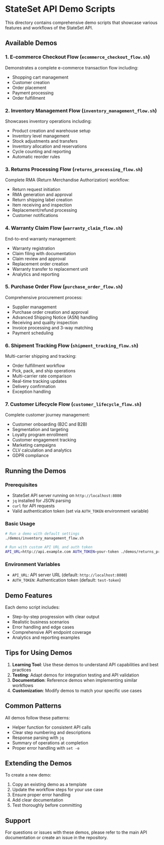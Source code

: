 # StateSet API Demo Scripts

This directory contains comprehensive demo scripts that showcase various features and workflows of the StateSet API.

## Available Demos

### 1. E-commerce Checkout Flow (`ecommerce_checkout_flow.sh`)
Demonstrates a complete e-commerce transaction flow including:
- Shopping cart management
- Customer creation
- Order placement
- Payment processing
- Order fulfillment

### 2. Inventory Management Flow (`inventory_management_flow.sh`)
Showcases inventory operations including:
- Product creation and warehouse setup
- Inventory level management
- Stock adjustments and transfers
- Inventory allocation and reservations
- Cycle counting and reporting
- Automatic reorder rules

### 3. Returns Processing Flow (`returns_processing_flow.sh`)
Complete RMA (Return Merchandise Authorization) workflow:
- Return request initiation
- RMA generation and approval
- Return shipping label creation
- Item receiving and inspection
- Replacement/refund processing
- Customer notifications

### 4. Warranty Claim Flow (`warranty_claim_flow.sh`)
End-to-end warranty management:
- Warranty registration
- Claim filing with documentation
- Claim review and approval
- Replacement order creation
- Warranty transfer to replacement unit
- Analytics and reporting

### 5. Purchase Order Flow (`purchase_order_flow.sh`)
Comprehensive procurement process:
- Supplier management
- Purchase order creation and approval
- Advanced Shipping Notice (ASN) handling
- Receiving and quality inspection
- Invoice processing and 3-way matching
- Payment scheduling

### 6. Shipment Tracking Flow (`shipment_tracking_flow.sh`)
Multi-carrier shipping and tracking:
- Order fulfillment workflow
- Pick, pack, and ship operations
- Multi-carrier rate comparison
- Real-time tracking updates
- Delivery confirmation
- Exception handling

### 7. Customer Lifecycle Flow (`customer_lifecycle_flow.sh`)
Complete customer journey management:
- Customer onboarding (B2C and B2B)
- Segmentation and targeting
- Loyalty program enrollment
- Customer engagement tracking
- Marketing campaigns
- CLV calculation and analytics
- GDPR compliance

## Running the Demos

### Prerequisites
- StateSet API server running on `http://localhost:8080`
- `jq` installed for JSON parsing
- `curl` for API requests
- Valid authentication token (set via `AUTH_TOKEN` environment variable)

### Basic Usage
```bash
# Run a demo with default settings
./demos/inventory_management_flow.sh

# Run with custom API URL and auth token
API_URL=http://api.example.com AUTH_TOKEN=your-token ./demos/returns_processing_flow.sh
```

### Environment Variables
- `API_URL`: API server URL (default: `http://localhost:8080`)
- `AUTH_TOKEN`: Authentication token (default: `test-token`)

## Demo Features

Each demo script includes:
- Step-by-step progression with clear output
- Realistic business scenarios
- Error handling and edge cases
- Comprehensive API endpoint coverage
- Analytics and reporting examples

## Tips for Using Demos

1. **Learning Tool**: Use these demos to understand API capabilities and best practices
2. **Testing**: Adapt demos for integration testing and API validation
3. **Documentation**: Reference demos when implementing similar workflows
4. **Customization**: Modify demos to match your specific use cases

## Common Patterns

All demos follow these patterns:
- Helper function for consistent API calls
- Clear step numbering and descriptions
- Response parsing with `jq`
- Summary of operations at completion
- Proper error handling with `set -e`

## Extending the Demos

To create a new demo:
1. Copy an existing demo as a template
2. Update the workflow steps for your use case
3. Ensure proper error handling
4. Add clear documentation
5. Test thoroughly before committing

## Support

For questions or issues with these demos, please refer to the main API documentation or create an issue in the repository. 